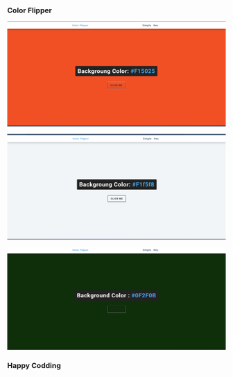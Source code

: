 ### Color Flipper


![alt text](<Screenshot 2024-02-14 101051.png>) 


![alt text](<Screenshot 2024-02-14 101227.png>)


![alt text](<Screenshot 2024-02-14 101307.png>)


### Happy Codding